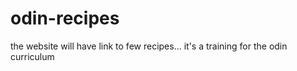 # odin-recipes
the website will have link to few recipes...
it's  a training for the odin curriculum